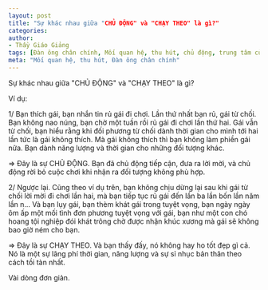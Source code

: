 ```yaml
---
layout: post
title: "Sự khác nhau giữa "CHỦ ĐỘNG" và "CHẠY THEO" là gì?"
categories:
author:
- Thầy Giáo Giảng
tags: [Đàn ông chân chính, Mối quan hệ, thu hút, chủ động, trung tâm của chính mình]
meta: "Mối quan hệ, thu hút, Đàn ông chân chính"
---
```

Sự khác nhau giữa "CHỦ ĐỘNG" và "CHẠY THEO" là gì?

Ví dụ:

1/ Bạn thích gái, bạn nhắn tin rủ gái đi chơi. Lần thứ nhất bạn rủ, gái từ chối. Bạn không nao núng, bạn chờ một tuần rồi rủ gái đi chơi lần thứ hai. Gái vẫn từ chối, bạn hiểu rằng khi đối phương từ chối dành thời gian cho mình tới hai lần tức là gái không thích. Mà gái không thích thì bạn không làm phiền gái nữa. Bạn dành năng lượng và thời gian cho những đối tượng khác.

=> Đây là sự CHỦ ĐỘNG. Bạn đã chủ động tiếp cận, đưa ra lời mời, và chủ động rời bỏ cuộc chơi khi nhận ra đối tượng không phù hợp.

2/ Ngược lại. Cũng theo ví dụ trên, bạn không chịu dừng lại sau khi gái từ chối lời mời đi chơi lần hai, mà bạn tiếp tục rủ gái đến lần ba lần bốn lần năm lần n... Và bạn lụy gái, bạn thèm khát gái trong tuyệt vọng, bạn ngày ngày ôm ấp một mối tình đơn phương tuyệt vọng với gái, bạn như một con chó hoang tội nghiệp đói khát trông chờ được nhận khúc xương mà gái sẽ không bao giờ ném cho bạn.

=> Đây là sự CHẠY THEO. Và bạn thấy đấy, nó không hay ho tốt đẹp gì cả. Nó là một sự lãng phí thời gian, năng lượng và sự sỉ nhục bản thân theo cách tồi tàn nhất.

Vài dòng đơn giản.
<!--excerpt.s-->